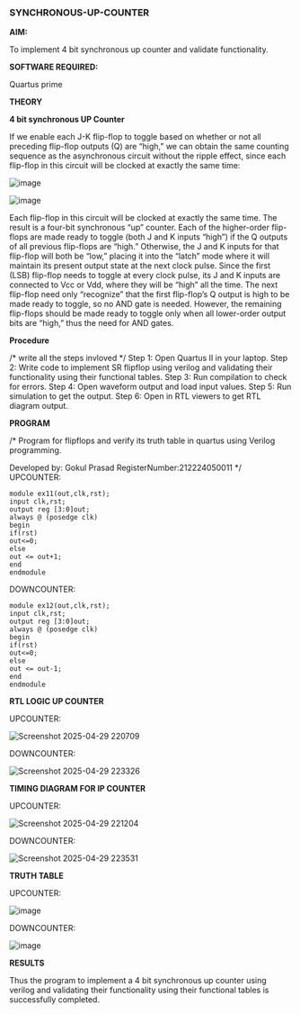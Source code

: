 ### SYNCHRONOUS-UP-COUNTER

**AIM:**

To implement 4 bit synchronous up counter and validate functionality.

**SOFTWARE REQUIRED:**

Quartus prime

**THEORY**

**4 bit synchronous UP Counter**

If we enable each J-K flip-flop to toggle based on whether or not all preceding flip-flop outputs (Q) are “high,” we can obtain the same counting sequence as the asynchronous circuit without the ripple effect, since each flip-flop in this circuit will be clocked at exactly the same time:

![image](https://github.com/naavaneetha/SYNCHRONOUS-UP-COUNTER/assets/154305477/d5db3fa0-e413-404c-b80e-b2f39d82e7e8)


![image](https://github.com/naavaneetha/SYNCHRONOUS-UP-COUNTER/assets/154305477/52cb61eb-d04b-442d-810c-31185a68410b)

Each flip-flop in this circuit will be clocked at exactly the same time.
The result is a four-bit synchronous “up” counter. Each of the higher-order flip-flops are made ready to toggle (both J and K inputs “high”) if the Q outputs of all previous flip-flops are “high.”
Otherwise, the J and K inputs for that flip-flop will both be “low,” placing it into the “latch” mode where it will maintain its present output state at the next clock pulse.
Since the first (LSB) flip-flop needs to toggle at every clock pulse, its J and K inputs are connected to Vcc or Vdd, where they will be “high” all the time.
The next flip-flop need only “recognize” that the first flip-flop’s Q output is high to be made ready to toggle, so no AND gate is needed.
However, the remaining flip-flops should be made ready to toggle only when all lower-order output bits are “high,” thus the need for AND gates.

**Procedure**

/* write all the steps invloved */
Step 1: Open Quartus II in your laptop. Step 2: Write
code to implement SR flipflop using verilog and validating their functionality using their
functional tables. Step 3: Run compilation to check for errors. Step 4: Open waveform
output and load input values. Step 5: Run simulation to get the output. Step 6: Open in
RTL viewers to get RTL diagram output.


**PROGRAM**

/* Program for flipflops and verify its truth table in quartus using Verilog programming. 

Developed by: Gokul Prasad RegisterNumber:212224050011
*/
UPCOUNTER:
```
module ex11(out,clk,rst);
input clk,rst;
output reg [3:0]out;
always @ (posedge clk)
begin
if(rst)
out<=0;
else
out <= out+1;
end
endmodule
```
DOWNCOUNTER:
```
module ex12(out,clk,rst);
input clk,rst;
output reg [3:0]out;
always @ (posedge clk)
begin
if(rst)
out<=0;
else
out <= out-1;
end
endmodule
```

**RTL LOGIC UP COUNTER**

UPCOUNTER:

![Screenshot 2025-04-29 220709](https://github.com/user-attachments/assets/df25b1b9-ad1b-46a2-8080-42db07ce7ba5)

DOWNCOUNTER:

![Screenshot 2025-04-29 223326](https://github.com/user-attachments/assets/2214d540-b53c-4ff1-a130-8e0eb33d346d)

**TIMING DIAGRAM FOR IP COUNTER**

UPCOUNTER:

![Screenshot 2025-04-29 221204](https://github.com/user-attachments/assets/cf42e520-dd96-4201-8dd9-38b068b497b6)

DOWNCOUNTER:

![Screenshot 2025-04-29 223531](https://github.com/user-attachments/assets/758f06aa-5cc4-42ad-b032-8bd574960b41)

**TRUTH TABLE**

UPCOUNTER:

![image](https://github.com/sanjayy2431/Exp-7-Synchornous-counters-/assets/149365143/9061b16e-f9e1-4fb3-988c-20a8c31b7400)

DOWNCOUNTER:

![image](https://github.com/sanjayy2431/Exp-7-Synchornous-counters-/assets/149365143/2d712296-1862-42f2-b0d0-d099a6c92c7b)


**RESULTS**

Thus the program to implement a 4 bit synchronous up counter using verilog and validating their
functionality using their functional tables is successfully completed.

